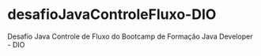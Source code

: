 # desafioJavaControleFluxo-DIO
Desafio Java Controle de Fluxo do Bootcamp de Formação Java Developer - DIO
